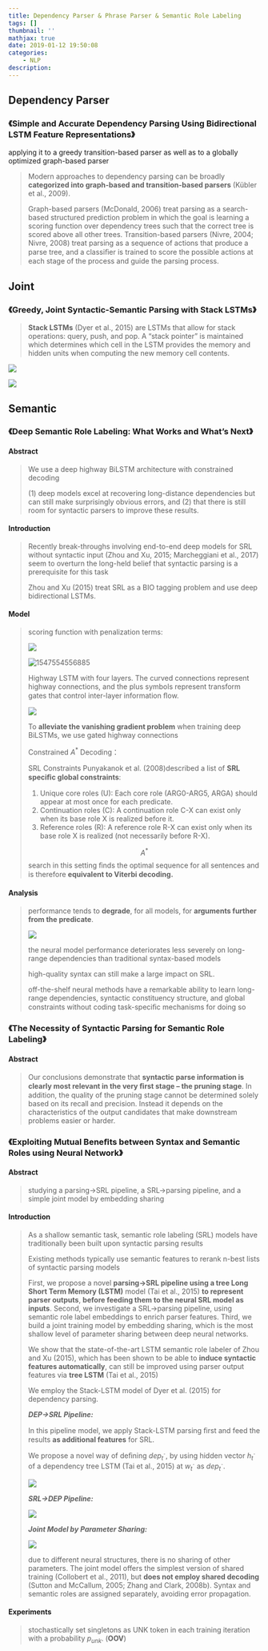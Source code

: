 ```yaml
---
title: Dependency Parser & Phrase Parser & Semantic Role Labeling
tags: []
thumbnail: ''
mathjax: true
date: 2019-01-12 19:50:08
categories:
	- NLP
description:
---
```


## Dependency Parser

### 《Simple and Accurate Dependency Parsing Using Bidirectional LSTM Feature Representations》

applying it to a greedy transition-based parser as well as to a globally optimized graph-based parser

> Modern approaches to dependency parsing can be broadly **categorized into graph-based and transition-based parsers** (Kübler et al., 2009).
>
> Graph-based parsers (McDonald, 2006) treat parsing as a search-based structured prediction problem in which the goal is learning a scoring function over dependency trees such that the correct tree is scored above all other trees. Transition-based parsers (Nivre, 2004; Nivre, 2008) treat parsing as a sequence of actions that produce a parse tree, and a classiﬁer is trained to score the possible actions at each stage of the process and guide the parsing process.

## Joint

### 《Greedy, Joint Syntactic-Semantic Parsing with Stack LSTMs》

> **Stack LSTMs** (Dyer et al., 2015) are LSTMs that allow for stack operations: query, push, and pop. A “stack pointer” is maintained which determines which cell in the LSTM provides the memory and hidden units when computing the new memory cell contents. 

![](Dependency-Parser-Phrase-Parser-Semantic-Role-Labeling/20190112230510.png)



![](Dependency-Parser-Phrase-Parser-Semantic-Role-Labeling/20190112230653.png)

## Semantic

### 《Deep Semantic Role Labeling: What Works and What’s Next》

#### Abstract

> We use a deep highway BiLSTM architecture with constrained decoding
>
>   (1) deep models excel at recovering long-distance dependencies but can still make surprisingly obvious errors, and (2) that there is still room for syntactic parsers to improve these results.

#### Introduction

> Recently break-throughs involving end-to-end deep models for SRL without syntactic input (Zhou and Xu, 2015; Marcheggiani et al., 2017) seem to overturn the long-held belief that syntactic parsing is a prerequisite for this task
>
> Zhou and Xu (2015) treat SRL as a BIO tagging problem and use deep bidirectional LSTMs. 

#### Model

> scoring function with penalization terms:
>
> ![](Dependency-Parser-Phrase-Parser-Semantic-Role-Labeling/20190115201522.png)
>
> ![1547554556885](Dependency-Parser-Phrase-Parser-Semantic-Role-Labeling/20190115201555.png)
>
> Highway LSTM with four layers. The curved connections represent highway connections, and the plus symbols represent transform gates that control inter-layer information ﬂow.
>
> ![](Dependency-Parser-Phrase-Parser-Semantic-Role-Labeling/20190115203401.png)
>
> To **alleviate the vanishing gradient problem** when training deep BiLSTMs, we use gated highway connections
>
> Constrained $A^*$ Decoding：
>
> SRL Constraints Punyakanok et al. (2008)described a list of **SRL speciﬁc global constraints**:
>
> 1. Unique core roles (U): Each core role (ARG0-ARG5, ARGA) should appear at most once for each predicate.
> 2. Continuation roles (C): A continuation role C-X can exist only when its base role X is realized before it.
> 3. Reference roles (R): A reference role R-X can exist only when its base role X is realized (not necessarily before R-X).
>
> $$A^*$$ search in this setting ﬁnds the optimal sequence for all sentences and is therefore **equivalent to Viterbi decoding.**

#### Analysis

> performance tends to **degrade**, for all models, for **arguments further from the predicate**.
>
> ![](Dependency-Parser-Phrase-Parser-Semantic-Role-Labeling/20190115225725.png)
>
> the neural model performance deteriorates less severely on long-range dependencies than traditional syntax-based models
>
> high-quality syntax can still make a large impact on SRL.
>
> off-the-shelf neural methods have a remarkable ability to learn long-range dependencies, syntactic constituency structure, and global constraints without coding task-speciﬁc mechanisms for doing so

### 《The Necessity of Syntactic Parsing for Semantic Role Labeling》

#### Abstract

> Our conclusions demonstrate that **syntactic parse information is clearly most relevant in the very ﬁrst stage – the pruning stage**. In addition, the quality of the pruning stage cannot be determined solely based on its recall and precision. Instead it depends on the characteristics of the output candidates that make downstream problems easier or harder.

### 《Exploiting Mutual Beneﬁts between Syntax and Semantic Roles using Neural Network》

#### Abstract

> studying a parsing→SRL pipeline, a SRL→parsing pipeline, and a simple joint model by embedding sharing

#### Introduction

> As a shallow semantic task, semantic role labeling (SRL) models have traditionally been built upon syntactic parsing results
>
> Existing methods typically use semantic features to rerank n-best lists of syntactic parsing models
>
> First, we propose a novel **parsing→SRL pipeline using a tree Long Short Term Memory (LSTM)** model (Tai et al., 2015) **to represent parser outputs**, **before feeding them to the neural SRL model as inputs**. Second, we investigate a SRL→parsing pipeline, using semantic role label embeddings to enrich parser features. Third, we build a joint training model by embedding sharing, which is the most shallow level of parameter sharing between deep neural networks. 
>
> We show that the state-of-the-art LSTM semantic role labeler of Zhou and Xu (2015), which has been shown to be able to **induce syntactic features automatically**, can still be improved using parser output features via **tree LSTM** (Tai et al., 2015)
>
> We employ the Stack-LSTM model of Dyer et al. (2015) for dependency parsing.
>
> ***DEP→SRL Pipeline:***
>
> In this pipeline model, we apply Stack-LSTM parsing ﬁrst and feed the results **as additional features** for SRL.
>
> We propose a novel way of deﬁning $dep_{t^¯}$, by using hidden vector $h_{t^¯}$ of a dependency tree LSTM (Tai et al., 2015) at $w_{t^¯}$ as $dep_{t^¯}$.
>
> ![](Dependency-Parser-Phrase-Parser-Semantic-Role-Labeling/20190116171244.png)
>
> ***SRL→DEP Pipeline:***
>
> ![](Dependency-Parser-Phrase-Parser-Semantic-Role-Labeling/20190116171331.png)
>
>  ***Joint Model by Parameter Sharing:***
>
> ![](Dependency-Parser-Phrase-Parser-Semantic-Role-Labeling/20190116172117.png)
>
> due to different neural structures, there is no sharing of other parameters. The joint model offers the simplest version of shared training (Collobert et al., 2011), but **does not employ shared decoding** (Sutton and McCallum, 2005; Zhang and Clark, 2008b). Syntax and semantic roles are assigned separately, avoiding error propagation.

#### Experiments

> stochastically set singletons as UNK token in each training iteration with a probability $p_{unk}$. (**OOV**)

